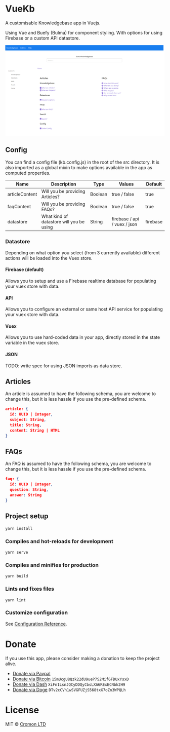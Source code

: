 # VueKb

A customisable Knowledgebase app in Vuejs.

Using Vue and Buefy (Bulma) for component styling. With options for using Firebase or a custom API datastore.

![preview](/media/preview-homepage.png)

## Config

You can find a config file (kb.config.js) in the root of the src directory. It is also imported as a global mixin to make options available in the app as computed properties.

| Name | Description | Type | Values | Default |
|---|---|---|---|---|
| articleContent | Will you be providing Articles? | Boolean  | true / false | true |
| faqContent | Will you be providing FAQs? | Boolean  | true / false | true |
| datastore | What kind of datastore will you be using | String | firebase / api / vuex / json | firebase |

### Datastore

Depending on what option you select (from 3 currently available) different actions will be loaded into the Vuex store.

#### Firebase (default)

Allows you to setup and use a Firebase realtime database for populating your vuex store with data.

#### API

Allows you to configure an external or same host API service for populating your vuex store with data.

#### Vuex

Allows you to use hard-coded data in your app, directly stored in the state variable in the vuex store.

#### JSON

TODO: write spec for using JSON imports as data store.

## Articles

An article is assumed to have the following schema, you are welcome to change this, but it is less hassle if you use the pre-defined schema.

```json
article: {
  id: UUID | Integer,
  subject: String,
  title: String,
  content: String | HTML
}
```
## FAQs

An FAQ is assumed to have the following schema, you are welcome to change this, but it is less hassle if you use the pre-defined schema.

```json
faq: {
  id: UUID | Integer,
  question: String,
  answer: String
}
```

## Project setup
```
yarn install
```

### Compiles and hot-reloads for development
```
yarn serve
```

### Compiles and minifies for production
```
yarn build
```

### Lints and fixes files
```
yarn lint
```

### Customize configuration
See [Configuration Reference](https://cli.vuejs.org/config/).

# Donate

If you use this app, please consider making a donation to keep the project alive.

- [Donate via Paypal](https://paypal.me/vuekb)
- [Donate via Bitcoin](https://i.imgur.com/xicPYkR.png) `15mUcgU8Qzk22dU9ueP7S2MifGFDUxYsxD`
- [Donate via Dash](https://i.imgur.com/3eqMolV.png) `XiFn1LsnJQCyDDQyCbsLXA6RExECNbk2H9`
- [Donate via Doge](https://i.imgur.com/mVr4dXO.png) `DTv2cCVh1wSVGFUZjS568txX7oZn3WPQLh`

# License

MIT © [Cromon LTD](https://github.com/cromon)
